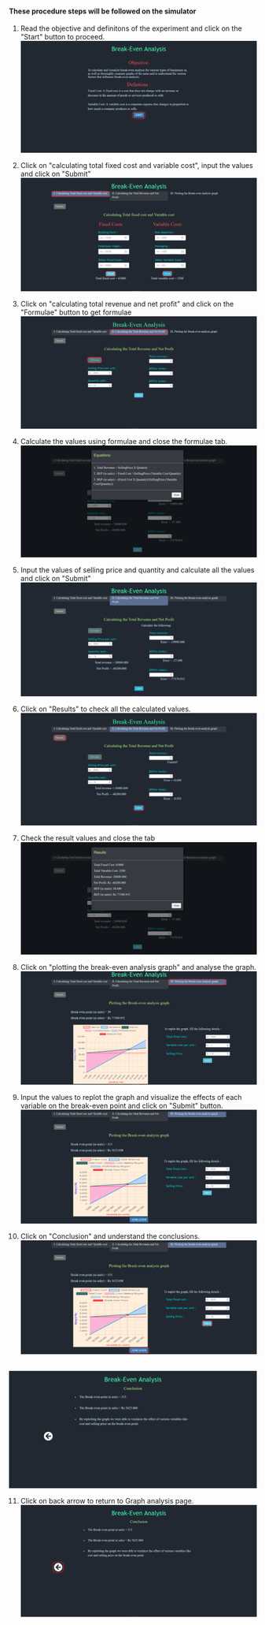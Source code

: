#### These procedure steps will be followed on the simulator

1. Read the objective and definitons of the experiment and click on the "Start" button to proceed.<br>
<img src="images/image1high.png"><br>

2. Click on "calculating total fixed cost and variable cost", input the values and click on "Submit"<br>
<img src="images/image2high.png"><br>

3. Click on "calculating total revenue and net profit" and click on the "Formulae" button to get formulae<br>
<img src="images/image3high.png"><br>

4. Calculate the values using formulae and close the formulae tab.<br><img src="images/image3.png"><br>

5. Input the values of selling price and quantity and calculate all the values and click on "Submit"<br>
<img src="images/image4.png"><br>

6. Click on "Results" to check all the calculated values.<br>
<img src="images/image5high.png"><br>

7. Check the result values and close the tab<br>
<img src="images/image5.png"><br>

8. Click on "plotting the break-even analysis graph" and analyse the graph.<br>
<img src="images/image6high.png"><br>

9. Input the values to replot the graph and visualize the effects of each variable on the break-even point and click on "Submit" button.<br>
<img src="images/image7.png"><br>

10. Click on "Conclusion" and understand the conclusions. <br>
<img src="images/image8high.png"><br>
<br>
<img src="images/image8.png"><br>

11. Click on back arrow to return to Graph analysis page. <br>
<img src="images/image9high.png"><br>


